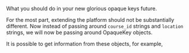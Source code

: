 What you should do in your new glorious opaque keys future.

For the most part, extending the platform should not be substantially different. Now instead of passing around `course_id` strings and `location` strings, we will now be passing around OpaqueKey objects.

It is possible to get information from these objects, for example, 